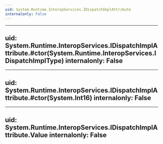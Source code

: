 ```yaml
---
uid: System.Runtime.InteropServices.IDispatchImplAttribute
internalonly: False
---
```


---
uid: System.Runtime.InteropServices.IDispatchImplAttribute.#ctor(System.Runtime.InteropServices.IDispatchImplType)
internalonly: False
---

---
uid: System.Runtime.InteropServices.IDispatchImplAttribute.#ctor(System.Int16)
internalonly: False
---

---
uid: System.Runtime.InteropServices.IDispatchImplAttribute.Value
internalonly: False
---
